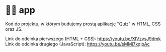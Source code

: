 # 🐷💤 app

Kod do projektu, w którym budujemy prostą aplikację "Quiz" w HTML, CSS oraz JS. 

Link do odcinka pierwszego (HTML + CSS): https://youtu.be/XIVzvsJ9dmk 
Link do odcinka drugiego (JavaScript): https://youtu.be/sMMi7xqipAc
